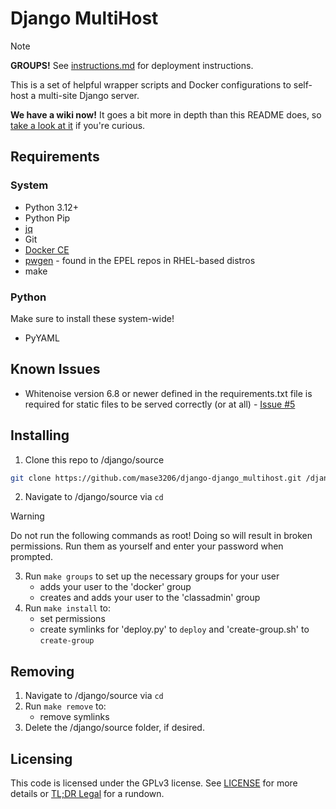 # Django MultiHost

> [!NOTE]
> **GROUPS!** See [instructions.md](instructions.md) for deployment instructions.

This is a set of helpful wrapper scripts and Docker configurations to self-host a multi-site Django server.

**We have a wiki now!** It goes a bit more in depth than this README does, so [take a look at it](https://github.com/Mase3206/web-dev-host/wiki) if you're curious.

## Requirements
### System
- Python 3.12+
- Python Pip
- [jq](https://jqlang.github.io/jq/)
- Git
- [Docker CE](https://docs.docker.com/desktop/setup/install/linux/)
- [pwgen](https://pkgs.org/search/?q=pwgen) - found in the EPEL repos in RHEL-based distros
- make

### Python
Make sure to install these system-wide!
- PyYAML

## Known Issues
- Whitenoise version 6.8 or newer defined in the requirements.txt file is required for static files to be served correctly (or at all) - [Issue #5](https://github.com/Mase3206/django-multihost/issues/5)

## Installing

1. Clone this repo to /django/source
```bash
git clone https://github.com/mase3206/django-django_multihost.git /django/source
```
2. Navigate to /django/source via `cd`
> [!WARNING]
> Do not run the following commands as root! Doing so will result in broken permissions. Run them as yourself and enter your password when prompted.
3. Run `make groups` to set up the necessary groups for your user
	- adds your user to the 'docker' group
	- creates and adds your user to the 'classadmin' group
4. Run `make install` to:
	- set permissions
	- create symlinks for 'deploy.py' to `deploy` and 'create-group.sh' to `create-group`


## Removing

1. Navigate to /django/source via `cd`
2. Run `make remove` to:
	- remove symlinks
3. Delete the /django/source folder, if desired.


## Licensing

This code is licensed under the GPLv3 license. See [LICENSE](./LICENSE) for more details or [TL;DR Legal](https://www.tldrlegal.com/license/gnu-general-public-license-v3-gpl-3) for a rundown.
